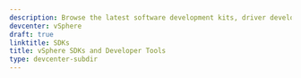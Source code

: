 ```yaml
---
description: Browse the latest software development kits, driver development kits, command-line utilities and other developer tools for vSphere, vCenter, and ESXi.
devcenter: vSphere
draft: true
linktitle: SDKs
title: vSphere SDKs and Developer Tools
type: devcenter-subdir
---
```

